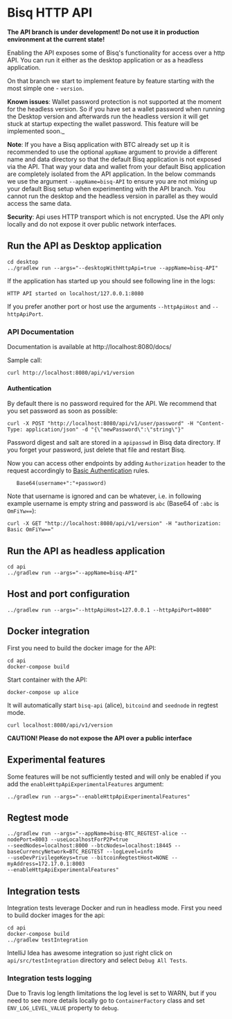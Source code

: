 # Bisq HTTP API

**The API branch is under development! 
Do not use it in production environment at the current state!**

Enabling the API exposes some of Bisq's functionality for access over a http API.
You can run it either as the desktop application or as a headless application.

On that branch we start to implement feature by feature starting with the most simple one - `version`.


**Known issues**: Wallet password protection is not supported at the moment for the headless version. So if you have set 
 a wallet password when running the Desktop version and afterwards run the headless version it will get stuck at startup 
 expecting the wallet password. This feature will be implemented soon._

**Note**: If you have a Bisq application with BTC already set up it is recommended to use the optional `appName` argument to 
provide a different name and data directory so that the default Bisq application is not exposed via the API. That way 
your data and wallet from your default Bisq application are completely isolated from the API application. In the below 
commands we use the argument `--appName=bisq-API` to ensure you are not mixing up your default Bisq setup when 
experimenting with the API branch. You cannot run the desktop and the headless version in parallel as they would access 
the same data.

**Security**: Api uses HTTP transport which is not encrypted. Use the API only locally and do not expose it over 
public network interfaces.

## Run the API as Desktop application

    cd desktop
    ../gradlew run --args="--desktopWithHttpApi=true --appName=bisq-API"
    
If the application has started up you should see following line in the logs:

    HTTP API started on localhost/127.0.0.1:8080
    
If you prefer another port or host use the arguments `--httpApiHost` and `--httpApiPort`.

### API Documentation

Documentation is available at http://localhost:8080/docs/

Sample call:

    curl http://localhost:8080/api/v1/version
    
#### Authentication

By default there is no password required for the API. We recommend that you set password as soon as possible: 

    curl -X POST "http://localhost:8080/api/v1/user/password" -H "Content-Type: application/json" -d "{\"newPassword\":\"string\"}"
    
Password digest and salt are stored in a `apipasswd` in Bisq data directory.
If you forget your password, just delete that file and restart Bisq.
    
Now you can access other endpoints by adding `Authorization` header to the request 
accordingly to [Basic Authentication](https://en.wikipedia.org/wiki/Basic_access_authentication) rules.
```
   Base64(username+":"+password)
```
Note that username is ignored and can be whatever, i.e. in following example username is empty string and password is `abc` 
(Base64 of `:abc` is `OmFiYw==`):

    curl -X GET "http://localhost:8080/api/v1/version" -H "authorization: Basic OmFiYw=="
    
## Run the API as headless application

    cd api
    ../gradlew run --args="--appName=bisq-API"
    
## Host and port configuration

    ../gradlew run --args="--httpApiHost=127.0.0.1 --httpApiPort=8080" 
    
## Docker integration

First you need to build the docker image for the API:

    cd api
    docker-compose build

Start container with the API:
    
    docker-compose up alice

It will automatically start `bisq-api` (alice), `bitcoind` and `seednode` in regtest mode.

    curl localhost:8080/api/v1/version
    
**CAUTION! Please do not expose the API over a public interface**

## Experimental features

Some features will be not sufficiently tested and will only be enabled if you add the 
`enableHttpApiExperimentalFeatures` argument:

    ../gradlew run --args="--enableHttpApiExperimentalFeatures" 

## Regtest mode

    ../gradlew run --args="--appName=bisq-BTC_REGTEST-alice --nodePort=8003 --useLocalhostForP2P=true 
    --seedNodes=localhost:8000 --btcNodes=localhost:18445 --baseCurrencyNetwork=BTC_REGTEST --logLevel=info 
    --useDevPrivilegeKeys=true --bitcoinRegtestHost=NONE --myAddress=172.17.0.1:8003 
    --enableHttpApiExperimentalFeatures"

## Integration tests

Integration tests leverage Docker and run in headless mode. First you need to build docker images for the api:

    cd api
    docker-compose build
    ../gradlew testIntegration
    
IntelliJ Idea has awesome integration so just right click on `api/src/testIntegration` directory and select 
`Debug All Tests`.

### Integration tests logging

Due to Travis log length limitations the log level is set to WARN, but if you need to see more details locally
go to `ContainerFactory` class and set `ENV_LOG_LEVEL_VALUE` property to `debug`.
